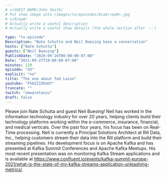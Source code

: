 ```yaml
---
# s/GUEST_NAME/John Smith/
# Put show image into /images/tv/episodes/bcak/<ep#>.jpg
# s/0/ep#/
# Actually write a useful description
# Actually write a useful show details (the whole section after ---)

type: "tv-episode"
Description: "Nate Schutta and Neil Buesing have a conversation"
hosts: ["Nate Schutta"]
guests: ["Neil Buesing"]
PublishDate: "2020-09-16T00:00:00-07:00"
Date: "2021-09-27T10:00:00-07:00"
minutes: 120
episode: "43"
explicit: "no"
title: "The one about Ted Lasso"
youtube: "Fh6ZZ15KnUY"
truncate: ""
twitch: "vmwaretanzu"
draft: false
---
```


Please join Nate Schutta and guest Neil Buesing! Neil has worked in the information technology industry for over 20 years, helping clients build their technology platforms working within the e-commerce, insurance, financial, and medical verticals. Over the past four years, his focus has been on Real-Time processing.  Neil is currently a Principal Solutions Architect at Rill Data, Inc., helping customers stream their data into the Rill platform and build their streaming pipelines. His development focus is on Apache Kafka and has presented at Kafka Summit Conferences and Apache Kafka Meetups. His most recent presentation was on monitoring Kafka Stream applications and is available at https://www.confluent.io/events/kafka-summit-europe-2021/what-is-the-state-of-my-kafka-streams-application-unleashing-metrics/.
